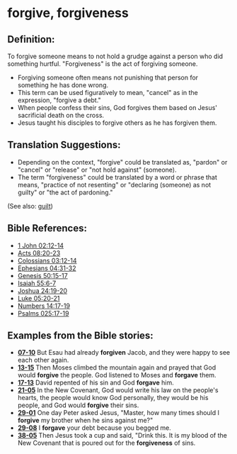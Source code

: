 # forgive, forgiveness #

## Definition: ##

To forgive someone means to not hold a grudge against a person who did something hurtful. "Forgiveness" is the act of forgiving someone.

* Forgiving someone often means not punishing that person for something he has done wrong.
* This term can be used figuratively to mean, "cancel" as in the expression, "forgive a debt."
* When people confess their sins, God forgives them based on Jesus' sacrificial death on the cross.
* Jesus taught his disciples to forgive others as he has forgiven them.

## Translation Suggestions: ##

* Depending on the context, "forgive" could be translated as, "pardon" or "cancel" or "release" or "not hold against" (someone).
* The term "forgiveness" could be translated by a word or phrase that means, "practice of not resenting" or "declaring (someone) as not guilty" or "the act of pardoning."

(See also: [guilt](../kt/guilt.md))

## Bible References: ##

* [1 John 02:12-14](https://door43.org/en/bible/notes/1jn/02/12)
* [Acts 08:20-23](https://door43.org/en/bible/notes/act/08/20)
* [Colossians 03:12-14](https://door43.org/en/bible/notes/col/03/12)
* [Ephesians 04:31-32](https://door43.org/en/bible/notes/eph/04/31)
* [Genesis 50:15-17](https://door43.org/en/bible/notes/gen/50/15)
* [Isaiah 55:6-7](https://door43.org/en/bible/notes/isa/55/06)
* [Joshua 24:19-20](https://door43.org/en/bible/notes/jos/24/19)
* [Luke 05:20-21](https://door43.org/en/bible/notes/luk/05/20)
* [Numbers 14:17-19](https://door43.org/en/bible/notes/num/14/17)
* [Psalms 025:17-19](https://door43.org/en/bible/notes/psa/025/017)

## Examples from the Bible stories: ##

* __[07-10](https://door43.org/en/obs/notes/frames/07-10)__ But Esau had already __forgiven__  Jacob, and they were happy to see each other again.
* __[13-15](https://door43.org/en/obs/notes/frames/13-15)__ Then Moses climbed the mountain again and prayed that God would __forgive__  the people. God listened to Moses and __forgave__  them.
* __[17-13](https://door43.org/en/obs/notes/frames/17-13)__ David repented of his sin and God __forgave__  him.
* __[21-05](https://door43.org/en/obs/notes/frames/21-05)__ In the New Covenant, God would write his law on the people's hearts, the people would know God personally, they would be his people, and God would __forgive__  their sins.
* __[29-01](https://door43.org/en/obs/notes/frames/29-01)__ One day Peter asked Jesus, "Master, how many times should I __forgive__  my brother when he sins against me?"
* __[29-08](https://door43.org/en/obs/notes/frames/29-08)__ I __forgave__  your debt because you begged me.
* __[38-05](https://door43.org/en/obs/notes/frames/38-05)__ Then Jesus took a cup and said, "Drink this. It is my blood of the New Covenant that is poured out for the __forgiveness__  of sins.


